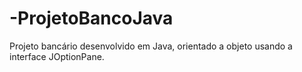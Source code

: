 # -ProjetoBancoJava
Projeto bancário desenvolvido em Java, orientado a objeto usando a interface JOptionPane.
